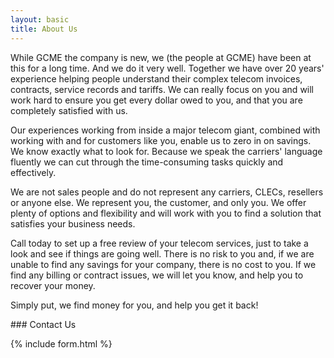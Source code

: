 ```yaml
---
layout: basic
title: About Us
---
```


While GCME the company is new, we (the people at GCME) have been at this for a long time. And we do it very well. Together we have over 20 years' experience helping people understand their complex telecom invoices, contracts, service records and tariffs.  We can really focus on you and will work hard to ensure you get every dollar owed to you, and that you are completely satisfied with us.

Our experiences working from inside a major telecom giant, combined with working with and for customers like you, enable us to zero in on savings. We know exactly what to look for. Because we speak the carriers' language fluently we can cut through the time-consuming tasks quickly and effectively.

We are not sales people and do not represent any carriers, CLECs, resellers or anyone else. We represent you, the customer, and only you. We offer plenty of options and flexibility and will work with you to find a solution that satisfies your business needs.

Call today to set up a free review of your telecom services, just to take a look and see if things are going well. There is no risk to you and, if we are unable to find any savings for your company, there is no cost to you. If we find any billing or contract issues, we will let you know, and help you to recover your money.

Simply put, we find money for you, and help you get it back!  


<a name="contact"/>
### Contact Us

{% include form.html %}
